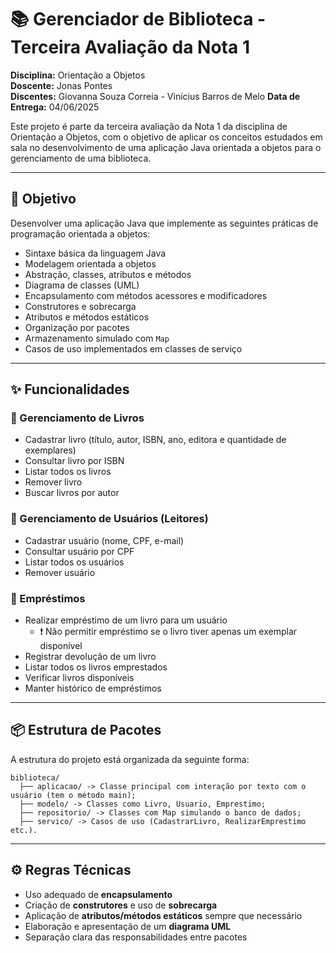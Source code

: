 # 📚 Gerenciador de Biblioteca - Terceira Avaliação da Nota 1

**Disciplina:** Orientação a Objetos  
**Doscente:** Jonas Pontes  
**Discentes:** Giovanna Souza Correia - Vinícius Barros de Melo
**Data de Entrega:** 04/06/2025  

Este projeto é parte da terceira avaliação da Nota 1 da disciplina de Orientação a Objetos, com o objetivo de aplicar os conceitos estudados em sala no desenvolvimento de uma aplicação Java orientada a objetos para o gerenciamento de uma biblioteca.

---

## 🎯 Objetivo

Desenvolver uma aplicação Java que implemente as seguintes práticas de programação orientada a objetos:

- Sintaxe básica da linguagem Java
- Modelagem orientada a objetos
- Abstração, classes, atributos e métodos
- Diagrama de classes (UML)
- Encapsulamento com métodos acessores e modificadores
- Construtores e sobrecarga
- Atributos e métodos estáticos
- Organização por pacotes
- Armazenamento simulado com `Map`
- Casos de uso implementados em classes de serviço

---

## ✨ Funcionalidades

### 📖 Gerenciamento de Livros

- Cadastrar livro (título, autor, ISBN, ano, editora e quantidade de exemplares)
- Consultar livro por ISBN
- Listar todos os livros
- Remover livro
- Buscar livros por autor

### 👤 Gerenciamento de Usuários (Leitores)

- Cadastrar usuário (nome, CPF, e-mail)
- Consultar usuário por CPF
- Listar todos os usuários
- Remover usuário

### 🔄 Empréstimos

- Realizar empréstimo de um livro para um usuário  
  - ❗ Não permitir empréstimo se o livro tiver apenas um exemplar disponível
- Registrar devolução de um livro
- Listar todos os livros emprestados
- Verificar livros disponíveis
- Manter histórico de empréstimos

---

## 📦 Estrutura de Pacotes

A estrutura do projeto está organizada da seguinte forma:

    biblioteca/
      ├── aplicacao/ -> Classe principal com interação por texto com o usuário (tem o método main);
      ├── modelo/ -> Classes como Livro, Usuario, Emprestimo;
      ├── repositorio/ -> Classes com Map simulando o banco de dados;
      ├── servico/ -> Casos de uso (CadastrarLivro, RealizarEmprestimo etc.).


---

## ⚙️ Regras Técnicas

- Uso adequado de **encapsulamento**
- Criação de **construtores** e uso de **sobrecarga**
- Aplicação de **atributos/métodos estáticos** sempre que necessário
- Elaboração e apresentação de um **diagrama UML**
- Separação clara das responsabilidades entre pacotes
